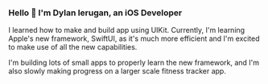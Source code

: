 ### Hello 👋 I'm Dylan Ierugan, an iOS Developer

I learned how to make and build app using UIKit. Currently, I'm learning Apple's new framework, SwiftUI, as it's much more efficient and I'm excited to make use of all the new capabilities.

I'm building lots of small apps to properly learn the new framework, and I'm also slowly making progress on a larger scale fitness tracker app.
